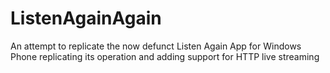 # ListenAgainAgain
An attempt to replicate the now defunct Listen Again App for Windows Phone replicating its operation and adding support for HTTP live streaming
